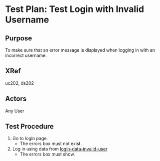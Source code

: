 Test Plan: Test Login with Invalid Username
===========================================

## Purpose

To make sure that an error message is displayed when logging in with an
incorrect username.


## XRef

uc202, ds202


## Actors

Any User


## Test Procedure

1. Go to login page.
    * The errors box must not exist.
2. Log in using data from [login-data-invalid-user](../../../casper/testdata/login-data-invalid-user.yml)
    * The errors box must show.


